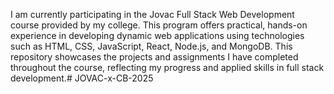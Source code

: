 I am currently participating in the Jovac Full Stack Web Development course provided by my college. This program offers practical, hands-on experience in developing dynamic web applications using technologies such as HTML, CSS, JavaScript, React, Node.js, and MongoDB. This repository showcases the projects and assignments I have completed throughout the course, reflecting my progress and applied skills in full stack development.# JOVAC-x-CB-2025
